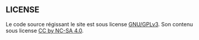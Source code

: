 ## LICENSE

Le code source régissant le site est sous license [GNU/GPLv3](/LICENSE_2). Son contenu sous license [CC by NC-SA 4.0](/LICENSE).
